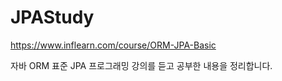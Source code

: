 # JPAStudy

https://www.inflearn.com/course/ORM-JPA-Basic

자바 ORM 표준 JPA 프로그래밍 강의를 듣고 공부한 내용을 정리합니다.
